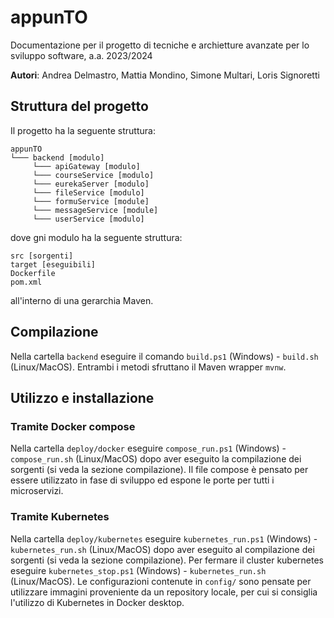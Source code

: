 # appunTO
Documentazione per il progetto di tecniche e archietture avanzate per lo sviluppo software, a.a. 2023/2024

**Autori**: Andrea Delmastro, Mattia Mondino, Simone Multari, Loris Signoretti 

## Struttura del progetto
Il progetto ha la seguente struttura:
```
appunTO
└─── backend [modulo]
     └─── apiGateway [modulo]
     └─── courseService [modulo]
     └─── eurekaServer [modulo]
     └─── fileService [modulo]
     └─── formuService [module]
     └─── messageService [module]
     └─── userService [modulo]
```
dove gni modulo ha la seguente struttura:
```
src [sorgenti]
target [eseguibili]
Dockerfile
pom.xml
```
all'interno di una gerarchia Maven.

## Compilazione
Nella cartella `backend` eseguire il comando `build.ps1` (Windows) - `build.sh` (Linux/MacOS). Entrambi i metodi 
sfruttano il Maven wrapper `mvnw`.

## Utilizzo e installazione
### Tramite Docker compose
Nella cartella `deploy/docker` eseguire `compose_run.ps1` (Windows) - `compose_run.sh` (Linux/MacOS) dopo aver eseguito
la compilazione dei sorgenti (si veda la sezione compilazione). Il file compose è pensato per essere utilizzato in fase
di sviluppo ed espone le porte per tutti i microservizi.

### Tramite Kubernetes
Nella cartella `deploy/kubernetes` eseguire `kubernetes_run.ps1` (Windows) - `kubernetes_run.sh` (Linux/MacOS) dopo aver
eseguito al compilazione dei sorgenti (si veda la sezione compilazione). Per fermare il cluster kubernetes eseguire
`kubernetes_stop.ps1` (Windows) - `kubernetes_run.sh` (Linux/MacOS). Le configurazioni contenute in `config/` sono pensate per
utilizzare immagini proveniente da un repository locale, per cui si consiglia l'utilizzo di Kubernetes in Docker desktop.